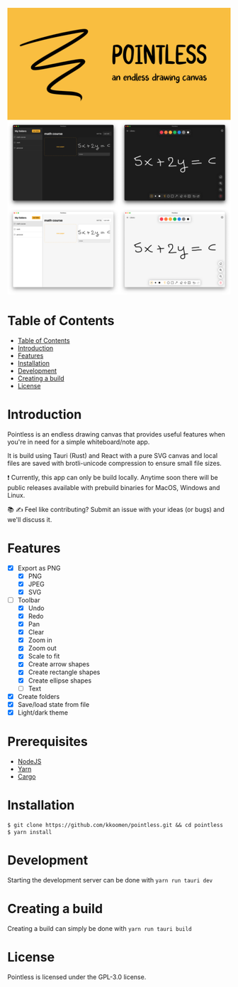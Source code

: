 ![logo](./screenshots/banner.jpg)
![app](./screenshots/app.png)

# Table of Contents

- [Table of Contents](#table-of-contents)
- [Introduction](#introduction)
- [Features](#features)
- [Installation](#installation)
- [Development](#development)
- [Creating a build](#creating-a-build)
- [License](#license)

# Introduction

Pointless is an endless drawing canvas that provides useful features when you're
in need for a simple whiteboard/note app.

It is build using Tauri (Rust) and React with a pure SVG canvas and local files
are saved with brotli-unicode compression to ensure small file sizes.

❗️ Currently, this app can only be build locally. Anytime soon there will be
public releases available with prebuild binaries for MacOS, Windows and Linux.

📚 ✍️ Feel like contributing? Submit an issue with your ideas (or bugs) and
we'll discuss it.

# Features

- [x] Export as PNG
  - [x] PNG
  - [x] JPEG
  - [x] SVG
- [ ] Toolbar
  - [x] Undo
  - [x] Redo
  - [x] Pan
  - [x] Clear
  - [x] Zoom in
  - [x] Zoom out
  - [x] Scale to fit
  - [x] Create arrow shapes
  - [x] Create rectangle shapes
  - [x] Create ellipse shapes
  - [ ] Text
- [x] Create folders
- [x] Save/load state from file
- [x] Light/dark theme

# Prerequisites

- [NodeJS](https://nodejs.org)
- [Yarn](https://classic.yarnpkg.com/lang/en/docs/install)
- [Cargo](https://doc.rust-lang.org/cargo/getting-started/installation.html)

# Installation

```
$ git clone https://github.com/kkoomen/pointless.git && cd pointless
$ yarn install
```

# Development

Starting the development server can be done with `yarn run tauri dev`

# Creating a build

Creating a build can simply be done with `yarn run tauri build`

# License

Pointless is licensed under the GPL-3.0 license.
